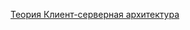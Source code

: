 [Теория Клиент-серверная архитектура](https://docs.google.com/document/d/1BMCP5-0G3X50nFeR3qv9cEdVgtS3nlsnVhddZM-vP6g/edit?tab=t.0)
